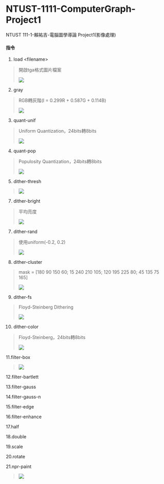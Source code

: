 # NTUST-1111-ComputerGraph-Project1
NTUST 111-1-賴祐吉-電腦圖學導論  Project1(影像處理)

#### 指令
 1. load \<filename\>
>    開啟tga格式圖片檔案
>
>    ![](https://i.imgur.com/UcbCWYJ.png)
 2. gray
>    RGB轉灰階(I = 0.299R + 0.587G + 0.114B)
>
>    ![](https://i.imgur.com/Cf2uCGd.png)
 3. quant-unif
>    Uniform Quantization，24bits轉8bits
>
>    ![](https://i.imgur.com/XWY9W5Q.png)
 4. quant-pop
>    Populosity Quantization，24bits轉8bits
>
>    ![](https://i.imgur.com/pBCKPvI.png)
 5. dither-thresh
>    ![](https://i.imgur.com/mUbIvsj.png)
 7. dither-bright
>    平均亮度
>
>    ![](https://i.imgur.com/HIn81q7.png)
 7. dither-rand
>   使用uniform(-0.2, 0.2)
>
>    ![](https://i.imgur.com/n4ArUZx.png)
 8. dither-cluster
>   mask = \[180 90 150 60; 15 240 210 105; 120 195 225 80; 45 135 75 165\]
>
>    ![](https://i.imgur.com/AT043Xt.png)
 9. dither-fs
>   Floyd-Steinberg Dithering
>
>    ![](https://i.imgur.com/hqMypJi.png)
 10. dither-color 
>   Floyd-Steinberg，24bits轉8bits
>
>    ![](https://i.imgur.com/XDrlYwa.png)

 11.filter-box
>    ![](https://i.imgur.com/FDYLGTc.png)

 12.filter-bartlett
>    
 13.filter-gauss
>    
 14.filter-gauss-n <kernel size>
>    
 15.filter-edge
>    
 16.filter-enhance
>    
 17.half
>    
 18.double
>    
 19.scale <n>
>    
 20.rotate <n>
>    
 21.npr-paint
>    ![](https://i.imgur.com/iezFnhY.png)
